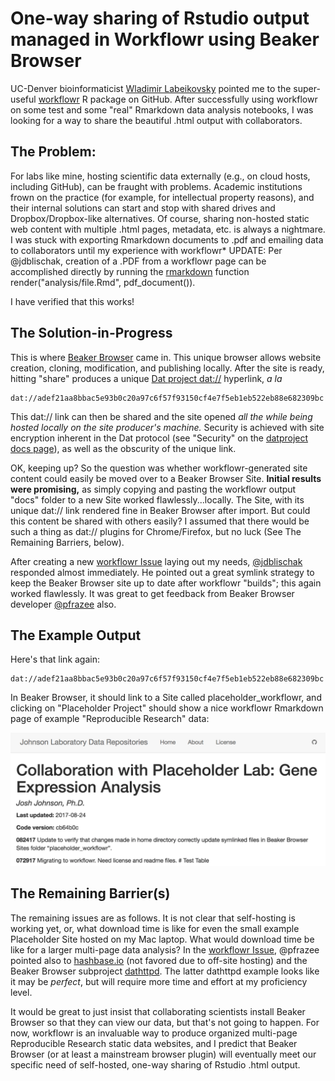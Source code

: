 # One-way sharing of Rstudio output managed in Workflowr using Beaker Browser

UC-Denver bioinformaticist [Wladimir Labeikovsky](http://hslibraryguides.ucdenver.edu/prf.php?account_id=134943) pointed me to the super-useful [workflowr](https://github.com/jdblischak/workflowr) R package on GitHub. After successfully using workflowr on some test and some "real" Rmarkdown data analysis notebooks, I was looking for a way to share the beautiful .html output with collaborators.

## The Problem:

For labs like mine, hosting scientific data externally (e.g., on cloud hosts, including GitHub), can be fraught with problems. Academic institutions frown on the practice (for example, for intellectual property reasons), and their internal solutions can start and stop with shared drives and Dropbox/Dropbox-like alternatives. Of course, sharing non-hosted static web content with multiple .html pages, metadata, etc. is always a nightmare. I was stuck with exporting Rmarkdown documents to .pdf and emailing data to collaborators until my experience with workflowr\* UPDATE: Per @jdblischak, creation of a .PDF from a workflowr page can be accomplished directly by running the [rmarkdown](http://rmarkdown.rstudio.com/) function
    render("analysis/file.Rmd", pdf_document()).

I have verified that this works!

## The Solution-in-Progress

This is where [Beaker Browser](https://beakerbrowser.com/) came in. This unique browser allows website creation, cloning, modification, and publishing locally. After the site is ready, hitting "share" produces a unique [Dat project dat://](https://datproject.org/) hyperlink, *a la*

    dat://adef21aa8bbac5e93b0c20a97c6f57f93150cf4e7f5eb1eb522eb88e682309bc

This dat:// link can then be shared and the site opened *all the while being hosted locally on the site producer's machine.* Security is achieved with site encryption inherent in the Dat protocol (see "Security" on the [datproject docs page](https://docs.datproject.org/)), as well as the obscurity of the unique link.

OK, keeping up? So the question was whether workflowr-generated site content could easily be moved over to a Beaker Browser Site. **Initial results were promising,** as simply copying and pasting the workflowr output "docs" folder to a new Site worked flawlessly...locally. The Site, with its unique dat:// link rendered fine in Beaker Browser after import. But could this content be shared with others easily? I assumed that there would be such a thing as dat:// plugins for Chrome/Firefox, but no luck (See The Remaining Barriers, below).

After creating a new [workflowr Issue](https://github.com/jdblischak/workflowr/issues/59) laying out my needs, [@jdblischak](https://github.com/jdblischak) responded almost immediately. He pointed out a great symlink strategy to keep the Beaker Browser site up to date after workflowr "builds"; this again worked flawlessly. It was great to get feedback from Beaker Browser developer [@pfrazee](https://github.com/pfrazee) also.

## The Example Output

Here's that link again:

    dat://adef21aa8bbac5e93b0c20a97c6f57f93150cf4e7f5eb1eb522eb88e682309bc

In Beaker Browser, it should link to a Site called placeholder_workflowr, and clicking on "Placeholder Project" should show a nice workflowr Rmarkdown page of example "Reproducible Research" data:

![placeholder_workflowr screen](local_wflowr_screenshot.png)

## The Remaining Barrier(s)

The remaining issues are as follows. It is not clear that self-hosting is working yet, or, what download time is like for even the small example Placeholder Site hosted on my Mac laptop. What would download time be like for a larger multi-page data analysis? In the [workflowr Issue](https://github.com/jdblischak/workflowr/issues/59), @pfrazee pointed also to [hashbase.io](https://hashbase.io) (not favored due to off-site hosting) and the Beaker Browser subproject [dathttpd](https://github.com/beakerbrowser/dathttpd). The latter dathttpd example looks like it may be *perfect*, but will require more time and effort at my proficiency level.   

It would be great to just insist that collaborating scientists install Beaker Browser so that they can view our data, but that's not going to happen. For now, workflowr is an invaluable way to produce organized multi-page Reproducible Research static data websites, and I predict that Beaker Browser (or at least a mainstream browser plugin) will eventually meet our specific need of self-hosted, one-way sharing of Rstudio .html output.

